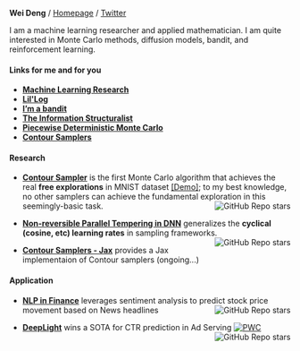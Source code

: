 **Wei Deng** / [Homepage](https://waynedw.github.io/) / [Twitter](https://twitter.com/dwgreyman)


I am a machine learning researcher and applied mathematician. I am quite interested in Monte Carlo methods, diffusion models, bandit, and reinforcement learning.

#### Links for me and for you

- **[Machine Learning Research](https://francisbach.com/home/)**
- **[Lil'Log](https://lilianweng.github.io/)**
- **[I’m a bandit](https://blogs.princeton.edu/imabandit/2017/09/28/michael-b-cohen/)**
- **[The Information Structuralist](https://infostructuralist.wordpress.com/)**
- **[Piecewise Deterministic Monte Carlo](https://diamweb.ewi.tudelft.nl/~joris/pdmps.html)**
- **[Contour Samplers](https://waynedw.github.io/posts/CSGLD/)**

#### Research

- **[Contour Sampler](https://github.com/WayneDW/Contour-Stochastic-Gradient-Langevin-Dynamics)** is the first Monte Carlo algorithm that achieves the real **free explorations** in MNIST dataset [\[Demo\]](https://github.com/WayneDW/Interacting-Contour-Stochastic-Gradient-Langevin-Dynamics/blob/main/figures/ICSGLD_losses_path.gif); to my best knowledge, no other samplers can achieve the fundamental exploration in this seemingly-basic task. <img align="right" alt="GitHub Repo stars" src="https://img.shields.io/github/stars/WayneDW/Contour-Stochastic-Gradient-Langevin-Dynamics?style=social">

- **[Non-reversible Parallel Tempering in DNN](https://github.com/WayneDW/Non-reversible-Parallel-Tempering-for-Deep-Posterior-Approximation)** generalizes the **cyclical (cosine, etc) learning rates** in sampling frameworks. <img align="right" alt="GitHub Repo stars" src="https://img.shields.io/github/stars/WayneDW/Non-reversible-Parallel-Tempering-for-Deep-Posterior-Approximation?style=social">

- **[Contour Samplers - Jax](https://github.com/blackjax-devs/blackjax)** provides a Jax implementaion of Contour samplers (ongoing...)

#### Application

- **[NLP in Finance](https://github.com/WayneDW/Sentiment-Analysis-in-Event-Driven-Stock-Price-Movement-Prediction)** leverages sentiment analysis to predict stock price movement based on News headlines <img align="right" alt="GitHub Repo stars" src="https://img.shields.io/github/stars/WayneDW/Sentiment-Analysis-in-Event-Driven-Stock-Price-Movement-Prediction?style=social">

- **[DeepLight](https://github.com/WayneDW/DeepLight_Deep-Lightweight-Feature-Interactions)** wins a SOTA for CTR prediction in Ad Serving [![PWC](https://img.shields.io/endpoint.svg?url=https://paperswithcode.com/badge/a-sparse-deep-factorization-machine-for/click-through-rate-prediction-on-criteo)](https://paperswithcode.com/sota/click-through-rate-prediction-on-criteo?p=a-sparse-deep-factorization-machine-for) <img align="right" alt="GitHub Repo stars" src="https://img.shields.io/github/stars/WayneDW/DeepLight_Deep-Lightweight-Feature-Interactions?style=social">

<!--
**WayneDW/WayneDW** is a ✨ _special_ ✨ repository because its `README.md` (this file) appears on your GitHub profile.

Here are some ideas to get you started:

- 🔭 I’m currently working on ...
- 🌱 I’m currently learning ...
- 👯 I’m looking to collaborate on ...
- 🤔 I’m looking for help with ...
- 💬 Ask me about ...
- 📫 How to reach me: ...
- 😄 Pronouns: ...
- ⚡ Fun fact: ...
-->
